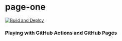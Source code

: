 # page-one

[![Build and Deploy](https://github.com/thieleju/page-one/actions/workflows/deploy-gh-pages.yml/badge.svg?branch=gh-pages)](https://github.com/thieleju/page-one/actions/workflows/deploy-gh-pages.yml)

### Playing with GitHub Actions and GitHub Pages
